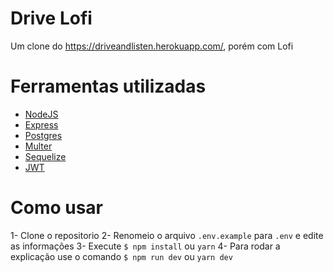 # Drive Lofi
Um clone do https://driveandlisten.herokuapp.com/, porém com Lofi

# Ferramentas utilizadas

- [NodeJS](https://nodejs.org/en/)
- [Express](https://expressjs.com/pt-br/)
- [Postgres](https://www.postgresql.org/)
- [Multer](https://github.com/expressjs/multer)
- [Sequelize](https://sequelize.org/)
- [JWT](https://jwt.io/)

# Como usar

1- Clone o repositorio
2- Renomeio o arquivo `.env.example` para `.env` e edite as informações
3- Execute `$ npm install` ou `yarn`
4- Para rodar a explicação use o comando `$ npm run dev` ou `yarn dev`

